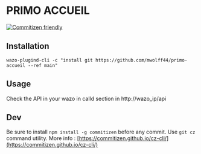 # PRIMO ACCUEIL

[![Commitizen friendly](https://img.shields.io/badge/commitizen-friendly-brightgreen.svg)](http://commitizen.github.io/cz-cli/)

## Installation

    wazo-plugind-cli -c "install git https://github.com/mwolff44/primo-accueil --ref main"

## Usage

Check the API in your wazo in calld section in http://wazo_ip/api

## Dev

Be sure to install `npm install -g commitizen` before any commit.
Use `git cz` command utility.
More info : [https://commitizen.github.io/cz-cli/](https://commitizen.github.io/cz-cli/)
